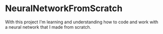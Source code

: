 # NeuralNetworkFromScratch
With this project I'm learning and understanding how to code and work with a neural network that I made from scratch.
